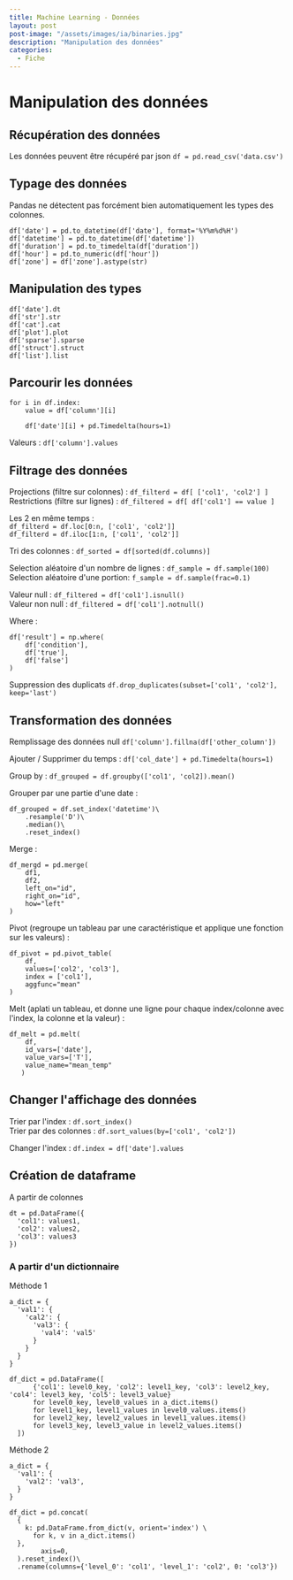 ```yaml
---
title: Machine Learning - Données
layout: post  
post-image: "/assets/images/ia/binaries.jpg"  
description: "Manipulation des données"  
categories:
  - Fiche
---
```


# Manipulation des données

## Récupération des données

Les données peuvent être récupéré par json `df = pd.read_csv('data.csv')`

## Typage des données

Pandas ne détectent pas forcément bien automatiquement les types des colonnes.

```
df['date'] = pd.to_datetime(df['date'], format='%Y%m%d%H')
df['datetime'] = pd.to_datetime(df['datetime'])
df['duration'] = pd.to_timedelta(df['duration'])
df['hour'] = pd.to_numeric(df['hour'])
df['zone'] = df['zone'].astype(str)
```

## Manipulation des types

```
df['date'].dt
df['str'].str
df['cat'].cat
df['plot'].plot
df['sparse'].sparse
df['struct'].struct
df['list'].list
```

## Parcourir les données

```
for i in df.index:
    value = df['column'][i]
    
    df['date'][i] + pd.Timedelta(hours=1)
```

Valeurs : `df['column'].values`  

## Filtrage des données

Projections (filtre sur colonnes) : `df_filterd = df[ ['col1', 'col2'] ]`  
Restrictions (filtre sur lignes) : `df_filtered = df[ df['col1'] == value ]`

Les 2 en même temps :  
`df_filterd = df.loc[0:n, ['col1', 'col2']]`  
`df_filterd = df.iloc[1:n, ['col1', 'col2']]`

Tri des colonnes : `df_sorted = df[sorted(df.columns)]`

Selection aléatoire d'un nombre de lignes : `df_sample = df.sample(100)`  
Selection aléatoire d'une portion: `f_sample = df.sample(frac=0.1)`  

Valeur null : `df_filtered = df['col1'].isnull()`  
Valeur non null : `df_filtered = df['col1'].notnull()`

Where : 
```
df['result'] = np.where(
    df['condition'], 
    df['true'], 
    df['false']
)
```  

Suppression des duplicats `df.drop_duplicates(subset=['col1', 'col2'], keep='last')`  

## Transformation des données 

Remplissage des données null `df['column'].fillna(df['other_column'])`  

Ajouter / Supprimer du temps : `df['col_date'] + pd.Timedelta(hours=1)`  

Group by : `df_grouped = df.groupby(['col1', 'col2]).mean()`  

Grouper par une partie d'une date : 
```
df_grouped = df.set_index('datetime')\
    .resample('D')\
    .median()\
    .reset_index()
```

Merge : 
```
df_mergd = pd.merge(
    df1, 
    df2, 
    left_on="id", 
    right_on="id", 
    how="left"
)
```
  
Pivot (regroupe un tableau par une caractéristique et applique une fonction sur les valeurs) : 
```
df_pivot = pd.pivot_table(
    df, 
    values=['col2', 'col3'], 
    index = ['col1'], 
    aggfunc="mean"
)
```

Melt (aplati un tableau, et donne une ligne pour chaque index/colonne avec l'index, la colonne et la valeur) :
```
df_melt = pd.melt(
    df, 
    id_vars=['date'], 
    value_vars=['T'],
    value_name="mean_temp"
   )
```

## Changer l'affichage des données

Trier par l'index : `df.sort_index()`  
Trier par des colonnes : `df.sort_values(by=['col1', 'col2'])`  

Changer l'index : `df.index = df['date'].values`  

## Création de dataframe

A partir de colonnes
```
dt = pd.DataFrame({
  'col1': values1,
  'col2': values2,
  'col3': values3
})
```

### A partir d'un dictionnaire

Méthode 1
```
a_dict = {
  'val1': {
    'cal2': {
      'val3': {
        'val4': 'val5'
      }
    }
  }
}

df_dict = pd.DataFrame([
      {'col1': level0_key, 'col2': level1_key, 'col3': level2_key, 'col4': level3_key, 'col5': level3_value}
      for level0_key, level0_values in a_dict.items()
      for level1_key, level1_values in level0_values.items()
      for level2_key, level2_values in level1_values.items()
      for level3_key, level3_value in level2_values.items()
  ])
```

Méthode 2
```
a_dict = {
  'val1': {
    'val2': 'val3',
  }
}

df_dict = pd.concat(
  { 
    k: pd.DataFrame.from_dict(v, orient='index') \
      for k, v in a_dict.items() 
  },
        axis=0,
  ).reset_index()\
  .rename(columns={'level_0': 'col1', 'level_1': 'col2', 0: 'col3'})
 
```